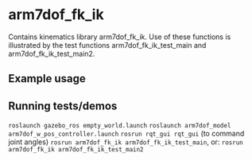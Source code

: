 # arm7dof_fk_ik
Contains kinematics library arm7dof_fk_ik.  Use of these functions is illustrated by the
test functions arm7dof_fk_ik_test_main and arm7dof_fk_ik_test_main2.

## Example usage


## Running tests/demos
`roslaunch gazebo_ros empty_world.launch`
`roslaunch arm7dof_model arm7dof_w_pos_controller.launch`
`rosrun rqt_gui rqt_gui` (to command joint angles)
`rosrun arm7dof_fk_ik arm7dof_fk_ik_test_main`, or:
`rosrun arm7dof_fk_ik arm7dof_fk_ik_test_main2`    